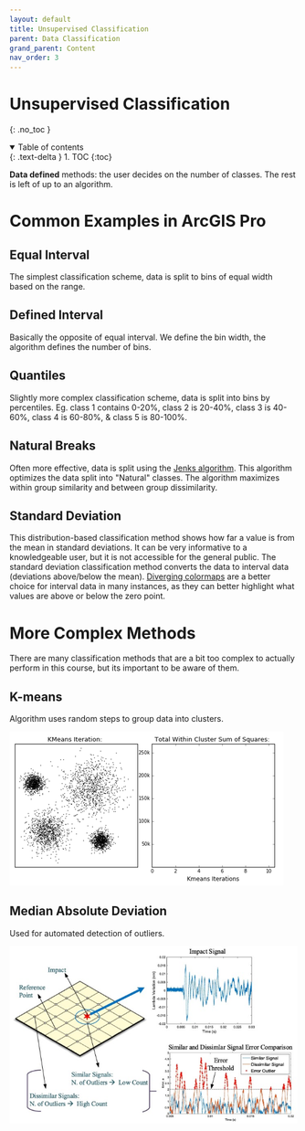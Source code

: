 ```yaml
---
layout: default
title: Unsupervised Classification
parent: Data Classification
grand_parent: Content
nav_order: 3
---
```



# Unsupervised Classification
{: .no_toc }

<details open markdown="block">
  <summary>
    Table of contents
  </summary>
  {: .text-delta }
1. TOC
{:toc}
</details>

**Data defined** methods: the user decides on the number of classes.  The rest is left of up to an algorithm.

# Common Examples in ArcGIS Pro

## **Equal Interval**
The simplest classification scheme, data is split to bins of equal width based on the range.

## **Defined Interval**
Basically the opposite of equal interval.  We define the bin width, the algorithm defines the number of bins.

## **Quantiles**
Slightly more complex classification scheme, data is split into bins by percentiles.  Eg. class 1 contains 0-20%, class 2 is 20-40%, class 3 is 40-60%, class 4 is 60-80%, & class 5 is 80-100%.

## **Natural Breaks**
Often more effective, data is split using the [Jenks algorithm](http://wiki.gis.com/wiki/index.php/Jenks_Natural_Breaks_Classification).  This algorithm optimizes the data split into "Natural" classes.  The algorithm maximizes within group similarity and between group dissimilarity.  

## **Standard Deviation**
This distribution-based classification method shows how far a value is from the mean in standard deviations.  It can be very informative to a knowledgeable user, but it is not accessible for the general public.  The standard deviation classification method converts the data to interval data (deviations above/below the mean).  [Diverging colormaps](https://colorbrewer2.org/#type=diverging&scheme=RdBu&n=5) are a better choice for interval data in many instances, as they can better highlight what values are above or below the zero point.


# More Complex Methods

There are many classification methods that are a bit too complex to actually perform in this course, but its important to be aware of them.

## K-means

Algorithm uses random steps to group data into clusters.

<img src="content/images/kmeans.gif">

## Median Absolute Deviation

Used for automated detection of outliers.

<img src="content/images/MAD.jpg">